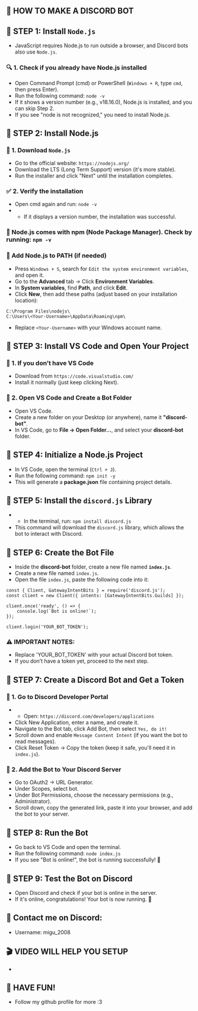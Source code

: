 ## 🚀 HOW TO MAKE A DISCORD BOT  

## 📌 STEP 1: Install `Node.js`  
- JavaScript requires Node.js to run outside a browser, and Discord bots also use `Node.js`.

### 🔍 1. Check if you already have Node.js installed  
- Open Command Prompt (cmd) or PowerShell (`Windows + R`, type `cmd`, then press Enter).  
- Run the following command: ```node -v```
- If it shows a version number (e.g., v18.16.0), Node.js is installed, and you can skip Step 2.  
- If you see "node is not recognized," you need to install Node.js.

## 📌 STEP 2: Install Node.js  

### 🔽 1. Download `Node.js`  
- Go to the official website: `https://nodejs.org/`  
- Download the LTS (Long Term Support) version (it's more stable).  
- Run the installer and click "Next" until the installation completes.

### ✅ 2. Verify the installation  
- Open cmd again and run: ```node -v```
- - If it displays a version number, the installation was successful.

### 🎯 Node.js comes with npm (Node Package Manager). Check by running: ```npm -v```

### 📂 Add Node.js to PATH (if needed)  
- Press `Windows + S`, search for `Edit the system environment variables`, and open it.  
- Go to the **Advanced** tab → Click **Environment Variables**.
- In **System variables**, find **Path**, and click **Edit**.  
- Click **New**, then add these paths (adjust based on your installation location):  
```
C:\Program Files\nodejs\
C:\Users\<Your-Username>\AppData\Roaming\npm\
```
- Replace `<Your-Username>` with your Windows account name.

## 📌 STEP 3: Install VS Code and Open Your Project  

### 🔽 1. If you don’t have VS Code  
- Download from `https://code.visualstudio.com/` 
- Install it normally (just keep clicking Next).

### 📂 2. Open VS Code and Create a Bot Folder  
- Open VS Code.  
- Create a new folder on your Desktop (or anywhere), name it **"discord-bot"**.  
- In VS Code, go to **File → Open Folder…**, and select your **discord-bot** folder.

## 📌 STEP 4: Initialize a Node.js Project  
- In VS Code, open the terminal (`Ctrl + J`).  
- Run the following command: ```npm init -y```
- This will generate a **package.json** file containing project details.

## 📌 STEP 5: Install the `discord.js` Library  
- - In the terminal, run: ```npm install discord.js```
- This command will download the `discord.js` library, which allows the bot to interact with Discord.

## 📌 STEP 6: Create the Bot File  
- Inside the **discord-bot** folder, create a new file named **`index.js`**.  
- Create a new file named `index.js`.
- Open the file `index.js`, paste the following code into it:
```
const { Client, GatewayIntentBits } = require('discord.js');
const client = new Client({ intents: [GatewayIntentBits.Guilds] });

client.once('ready', () => {
    console.log(`Bot is online!`);
});

client.login('YOUR_BOT_TOKEN');
```

### ⚠️ IMPORTANT NOTES:
- Replace 'YOUR_BOT_TOKEN' with your actual Discord bot token.
- If you don’t have a token yet, proceed to the next step.

## 📌 STEP 7: Create a Discord Bot and Get a Token

### 🔽 1. Go to Discord Developer Portal
- - Open: `https://discord.com/developers/applications`
- Click New Application, enter a name, and create it.
- Navigate to the Bot tab, click Add Bot, then select `Yes, do it!`
- Scroll down and enable `Message Content Intent` (if you want the bot to read messages).
- Click Reset Token → Copy the token (keep it safe, you'll need it in `index.js`).

### 🔽 2. Add the Bot to Your Discord Server
- Go to OAuth2 → URL Generator.
- Under Scopes, select bot.
- Under Bot Permissions, choose the necessary permissions (e.g., Administrator).
- Scroll down, copy the generated link, paste it into your browser, and add the bot to your server.

## 📌 STEP 8: Run the Bot
- Go back to VS Code and open the terminal.
- Run the following command: ```node index.js```
- If you see "Bot is online!", the bot is running successfully! 🎉

## 📌 STEP 9: Test the Bot on Discord
- Open Discord and check if your bot is online in the server.
- If it's online, congratulations! Your bot is now running. 🎊

## 📩 Contact me on Discord:
- Username: migu_2008

## 🎬 VIDEO WILL HELP YOU SETUP
- 

## 🎉 HAVE FUN!
- Follow my github profile for more :3
